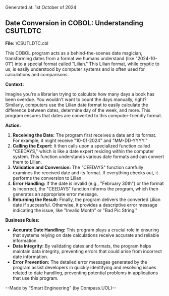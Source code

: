 Generated at: 1st October of 2024

##  Date Conversion in COBOL: Understanding CSUTLDTC

**File:**  \CSUTLDTC.cbl

This COBOL program acts as a behind-the-scenes date magician, transforming dates from a format we humans understand (like "2024-10-01") into a special format called "Lilian."  This Lilian format, while cryptic to us, is easily understood by computer systems and is often used for calculations and comparisons.

**Context:**

Imagine you're a librarian trying to calculate how many days a book has been overdue.  You wouldn't want to count the days manually, right? Similarly, computers use the Lilian date format to easily calculate the difference between dates, determine day of the week, and more. This program ensures that dates are converted to this computer-friendly format.

**Action:**

1. **Receiving the Date:** The program first receives a date and its format. For example, it might receive "10-01-2024" and "MM-DD-YYYY."
2. **Calling the Expert:**  It then calls upon a specialized function called "CEEDAYS," which is like a date expert residing within the computer system. This function understands various date formats and can convert them to Lilian. 
3. **Validation and Conversion:** The "CEEDAYS" function carefully examines the received date and its format. If everything checks out, it performs the conversion to Lilian.
4. **Error Handling:**  If the date is invalid (e.g., "February 30th") or the format is incorrect, the "CEEDAYS" function informs the program, which then generates an appropriate error message.
5. **Returning the Result:** Finally, the program delivers the converted Lilian date if successful. Otherwise, it provides a descriptive error message indicating the issue, like "Invalid Month" or "Bad Pic String."

**Business Rules:**

* **Accurate Date Handling:**  This program plays a crucial role in ensuring that systems relying on date calculations receive accurate and reliable information.
* **Data Integrity:** By validating dates and formats, the program helps maintain data integrity, preventing errors that could arise from incorrect date information.
* **Error Prevention:**  The detailed error messages generated by the program assist developers in quickly identifying and resolving issues related to date handling, preventing potential problems in applications that use this program.

--Made by "Smart Engineering" (by Compass.UOL)--